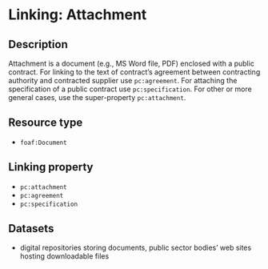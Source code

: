 # Linking: Attachment #

## Description ##

Attachment is a document (e.g., MS Word file, PDF) enclosed with a public contract. For linking to the text of contract’s agreement between contracting authority and contracted supplier use `pc:agreement`. For attaching the specification of a public contract use `pc:specification`. For other or more general cases, use the super-property `pc:attachment`.

## Resource type ##

  * `foaf:Document`

## Linking property ##

  * `pc:attachment`
  * `pc:agreement`
  * `pc:specification`

## Datasets ##

  * digital repositories storing documents, public sector bodies’ web sites hosting downloadable files